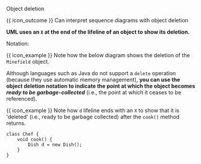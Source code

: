 <span id="title">Object deletion</span>

<span id="prereqs"></span>

<span id="outcomes">{{ icon_outcome }} Can interpret sequence diagrams with object deletion</span>

<div id="body">

**UML uses an `X` at the end of the lifeline of an object to show its deletion.**

Notation:

<pic eager src="{{baseUrl}}/uml/sequenceDiagrams/objectDeletion/images/notation.png" height="100" />
<p/>

<box>

{{ icon_example }} Note how the below diagram shows the deletion of the `Minefield` object.

<pic eager src="{{baseUrl}}/uml/sequenceDiagrams/objectDeletion/images/logicMinefield.png" height="120" />
<p/>

</box>

Although languages such as Java do not support a `delete` operation (because they use automatic memory management), **you can use the object deletion notation to indicate the point at which the object becomes _ready to be garbage-collected_** (i.e., the point at which it ceases to be referenced).

<box>

{{ icon_example }} Note how `d` lifeline ends with an `X` to show that it is 'deleted' (i.e., ready to be garbage collected) after the `cook()` method returns.

```java{.no-line-numbers}
class Chef {
    void cook() {
        Dish d = new Dish();
    }
}
```

<pic eager src="{{baseUrl}}/uml/sequenceDiagrams/objectDeletion/images/chefCookDish.png" width="300" />
<p/>

</box>

</div>

<div id="extras">
</div>
